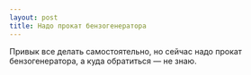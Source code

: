 ```yaml
---
layout: post 
title: Надо прокат бензогенератора 
--- 
```

Привык все делать самостоятельно, но сейчас надо прокат бензогенератора, а куда обратиться — не знаю.